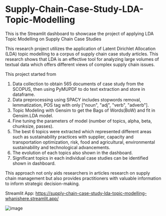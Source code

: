 # Supply-Chain-Case-Study-LDA-Topic-Modelling
This is the Streamlit dashboard to showcase the project of applying LDA Topic Modelling on Supply Chain Case Studies

This research project utilizes the application of Latent Dirichlet Allocation (LDA) topic modelling to a corpus of supply chain case study articles. 
This research shows that LDA is an effective tool for analyzing large volumes of textual data which offers different views of complex supply chain issues.

This project started from
1. Data collection to obtain 565 documents of case study from the SCOPUS, then using PyMUPDF to do text extraction and store in dataframe. 
2. Data preprocessing using SPACY includes stopwords removal, lemmatization, POS tag with only ["noun", "adj", "verb", "adverb"].
3. Topic Modeling with Gensim to get the Bags of Words(BoW) and fit in Gensim.LDA model.
4. Fine tuning the parameters of model (number of topics, alpha, beta, chunksize, passes).
5. The best 6 topics were extracted which represented different areas such as sustainability practices with supplier, capacity and transportation optimization, risk, food and agricultural, environmental sustainability and technological advancements.
6. The evolution of each topics also shown in the dashboard.
7. Significant topics in each individual case studies can be identified shown in dashboard.

This approach not only aids researchers in articles research on supply chain management but also provides practitioners with valuable information to inform strategic decision-making. 

Streamlit App: https://supply-chain-case-study-lda-topic-modelling-whanishere.streamlit.app/ 

![image](https://github.com/user-attachments/assets/9c921072-7554-486e-b4a2-566a9df2ce82)
